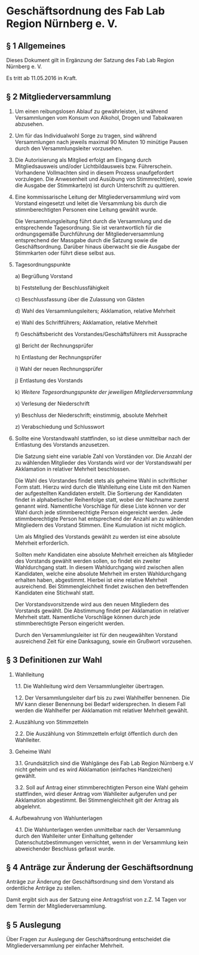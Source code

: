 Geschäftsordnung des Fab Lab Region Nürnberg e. V.
==================================================

§ 1 Allgemeines
---------------

Dieses Dokument gilt in Ergänzung der Satzung des Fab Lab Region Nürnberg e. V.

Es tritt ab 11.05.2016 in Kraft.

§ 2 Mitgliederversammlung
-------------------------

1. Um einen reibungslosen Ablauf zu gewährleisten, ist während Versammlungen vom Konsum von Alkohol, Drogen und Tabakwaren abzusehen.

2. Um für das Individualwohl Sorge zu tragen, sind während Versammlungen nach jeweils maximal 90 Minuten 10 minütige Pausen durch den Versammlungsleiter vorzusehen.

3. Die Autorisierung als Mitglied erfolgt am Eingang durch Mitgliedsausweis und/oder Lichtbildausweis bzw. Führerschein. Vorhandene Vollmachten sind in diesem Prozess unaufgefordert vorzulegen. Die Anwesenheit und Ausübung von Stimmrecht(en), sowie die Ausgabe der Stimmkarte(n) ist durch Unterschrift zu quittieren.

4. Eine kommissarische Leitung der Mitgliederversammlung wird vom Vorstand eingesetzt und leitet die Versammlung bis durch die stimmberechtigten Personen eine Leitung gewählt wurde.

    Die Versammlungsleitung führt durch die Versammlung und die entsprechende Tagesordnung. Sie ist verantwortlich für die ordnungsgemäße Durchführung der Mitgliederversammlung entsprechend der Massgabe durch die Satzung sowie die Geschäftsordnung. Darüber hinaus überwacht sie die Ausgabe der Stimmkarten oder führt diese selbst aus.

5. Tagesordnungspunkte
	
    a) Begrüßung Vorstand

    b) Feststellung der Beschlussfähigkeit

    c) Beschlussfassung über die Zulassung von Gästen

    d) Wahl des Versammlungsleiters; Akklamation, relative Mehrheit

    e) Wahl des Schriftführers; Akklamation, relative Mehrheit

    f) Geschäftsbericht des Vorstandes/Geschäftsführers mit Aussprache

    g) Bericht der Rechnungsprüfer

    h) Entlastung der Rechnungsprüfer

    i) Wahl der neuen Rechnungsprüfer

    j) Entlastung des Vorstands
      
    k) *Weitere Tagesordnungspunkte der jeweiligen Mitgliederversammlung*

    x) Verlesung der Niederschrift

    y) Beschluss der Niederschrift; einstimmig, absolute Mehrheit

    z) Verabschiedung und Schlusswort

6. Sollte eine Vorstandswahl stattfinden, so ist diese unmittelbar nach der Entlastung des Vorstands anzusetzen.

    Die Satzung sieht eine variable Zahl von Vorständen vor. Die Anzahl der zu wählenden Mitglieder des Vorstands wird vor der Vorstandswahl per Akklamation in relativer Mehrheit beschlossen.

    Die Wahl des Vorstandes findet stets als geheime Wahl in schriftlicher Form statt. Hierzu wird durch die Wahlleitung eine Liste mit den Namen der aufgestellten Kandidaten erstellt. Die Sortierung der Kandidaten findet in alphabetischer Reihenfolge statt, wobei der Nachname zuerst genannt wird. Namentliche Vorschläge für diese Liste können vor der Wahl durch jede stimmberechtigte Person eingereicht werden. Jede stimmberechtigte Person hat entsprechend der Anzahl an zu wählenden Mitgliedern des Vorstand Stimmen. Eine Kumulation ist nicht möglich.

    Um als Mitglied des Vorstands gewählt zu werden ist eine absolute Mehrheit erforderlich.

    Sollten mehr Kandidaten eine absolute Mehrheit erreichen als Mitglieder des Vorstands gewählt werden sollen, so findet ein zweiter Wahldurchgang statt. In diesem Wahldurchgang wird zwischen allen Kandidaten, welche eine absolute Mehrheit im ersten Wahldurchgang erhalten haben, abgestimmt. Hierbei ist eine relative Mehrheit ausreichend. Bei Stimmengleichheit findet zwischen den betreffenden Kandidaten eine Stichwahl statt.

    Der Vorstandsvorsitzende wird aus den neuen Mitgliedern des Vorstands gewählt. Die Abstimmung findet per Akklamation in relativer Mehrheit statt. Namentliche Vorschläge können durch jede stimmberechtigte Person eingericht werden.

    Durch den Versammlungsleiter ist für den neugewählten Vorstand ausreichend Zeit für eine Danksagung, sowie ein Grußwort vorzusehen.

§ 3 Definitionen zur Wahl
-------------------------

1. Wahlleitung

    1.1. Die Wahlleitung wird dem Versammlungleiter übertragen.

    1.2. Der Versammlungsleiter darf bis zu zwei Wahlhelfer bennenen. Die MV kann dieser Benennung bei Bedarf widersprechen. In diesem Fall werden die Wahlhelfer per Akklamation mit relativer Mehrheit gewählt.

2. Auszählung von Stimmzetteln

    2.2. Die Auszählung von Stimmzetteln erfolgt öffentlich durch den Wahlleiter.

3. Geheime Wahl

    3.1. Grundsätzlich sind die Wahlgänge des Fab Lab Region Nürnberg e.V nicht geheim und es wird Akklamation (einfaches Handzeichen) gewählt.

    3.2. Soll auf Antrag einer stimmberechtigten Person eine Wahl geheim stattfinden, wird dieser Antrag vom Wahlleiter aufgerufen und per Akklamation abgestimmt. Bei Stimmengleichheit gilt der Antrag als abgelehnt.

4. Aufbewahrung von Wahlunterlagen

    4.1. Die Wahlunterlagen werden unmittelbar nach der Versammlung durch den Wahlleiter unter Einhaltung geltender Datenschutzbestimmungen vernichtet, wenn in der Versammlung kein abweichender Beschluss gefasst wurde.


§ 4 Anträge zur Änderung der Geschäftsordnung
--------------------------------------------

Anträge zur Änderung der Geschäftsordnung sind dem Vorstand als ordentliche Anträge zu stellen.

Damit ergibt sich aus der Satzung eine Antragsfrist von z.Z. 14 Tagen vor dem Termin der Mitgliederversammlung.


§ 5 Auslegung
-------------

Über Fragen zur Auslegung der Geschäftsordnung entscheidet die Mitgliederversammlung per einfacher Mehrheit.

